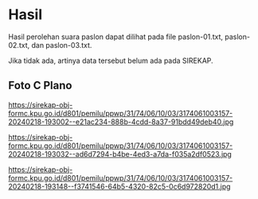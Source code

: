 # Hasil

Hasil perolehan suara paslon dapat dilihat pada file paslon-01.txt, paslon-02.txt, dan paslon-03.txt.

Jika tidak ada, artinya data tersebut belum ada pada SIREKAP.

## Foto C Plano

https://sirekap-obj-formc.kpu.go.id/d801/pemilu/ppwp/31/74/06/10/03/3174061003157-20240218-193002--e21ac234-888b-4cdd-8a37-91bdd49deb40.jpg

https://sirekap-obj-formc.kpu.go.id/d801/pemilu/ppwp/31/74/06/10/03/3174061003157-20240218-193032--ad6d7294-b4be-4ed3-a7da-f035a2df0523.jpg

https://sirekap-obj-formc.kpu.go.id/d801/pemilu/ppwp/31/74/06/10/03/3174061003157-20240218-193148--f3741546-64b5-4320-82c5-0c6d972820d1.jpg
